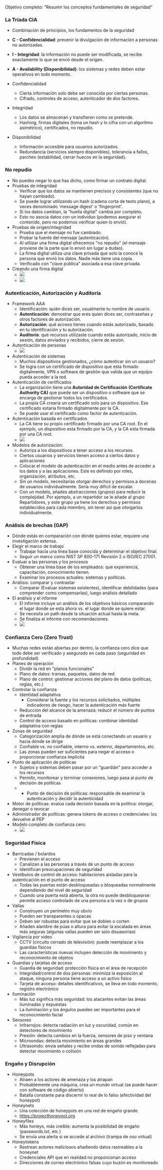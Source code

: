 Objetivo completo: "Resumir los conceptos fundamentales de seguridad"

### La Tríada CIA
- Combinación de principios, los fundamentos de la seguridad
- **C - Confidencialidad**: prevenir la divulgación de información a personas no autorizadas.
- **I - Integridad**: la información no puede ser modificada, se recibe exactamente lo que se envió desde el origen.
- **A - Availability (Disponibilidad)**: los sistemas y redes deben estar operativos en todo momento.

- Confidencialidad
  - Cierta información solo debe ser conocida por ciertas personas.
  - Cifrado, controles de acceso, autenticador de dos factores.
- Integridad
  - Los datos se almacenan y transfieren como se pretende.
  - Hashing, firmas digitales (toma un hash y lo cifra con un algoritmo asimétrico), certificados, no repudio.
- Disponibilidad
  - Información accesible para usuarios autorizados.
  - Redundancia (servicios siempre disponibles), tolerancia a fallos, parcheo (estabilidad, cerrar huecos en la seguridad).

### No repudio
- No puedes negar lo que has dicho, como firmar un contrato digital.
- Pruebas de integridad
  - Verificar que los datos se mantienen precisos y consistentes (que no hayan cambiado).
  - Se puede lograr utilizando un hash (cadena corta de texto plano), a veces denominado 'message digest' o 'fingerprint'.
  - Si los datos cambian, la "huella digital" cambia por completo.
  - Esto no asocia datos con un individuo (podemos asegurar el contenido, pero no podemos verificar quien lo envió).
- Pruebas de origen/integridad
  - Prueba que el mensaje no fue cambiado.
  - Probar la fuente del mensaje (autenticación).
  - Al utilizar una firma digital ofrecemos "no repudio" (el mensaje proviene de la parte que lo envió sin lugar a dudas).
  - La firma digital utiliza una clave privada que solo la conoce la persona que envió los datos. Nadie más tiene una copia.
  - Verificado con "clave pública" asociada a esa clave privada.
- Creando una firma digital
  - <img src="https://i.imgur.com/58I1nMo.png" />
  - <img src="https://i.imgur.com/VanpQ37.png" />

### Autenticación, Autorización y Auditoría
- Framework AAA
  - Identificación: quién dices ser, usualmente tu nombre de usuario.
  - **Autenticación**: demostrar que eres quien dices ser, contraseñas y otros factores de autorización.
  - **Autorización**: qué acceso tienes cuando estás autorizado, basado en tu identificación y tu autorización.
  - **Auditoría**: qué recursos utilizaste cuando estás autorizado, inicio de sesión, datos envíados y recibidos, cierre de sesión.
- Autenticación de personas
  - <img src="https://i.imgur.com/tZfvcmV.png" />
- Autenticación de sistemas
  - Muchos dispositivos gestionados, ¿cómo autenticar sin un usuario?
  - Se logra con un certificado de dispositivo que esta firmado digitalmente, VPN o software de gestión que valida que un equipo pueda acceder a la red.
- Autenticación de certificados
  - La organización tiene una **Autoridad de Certificación (Certificate Authority CA)** que puede ser un dispositivo o software que se encarga de gestionar todos los certificados.
  - La propia CA crearía un certificado solo para un dispositivo. Ese certificado estaría firmado digitalmente por la CA.
  - Se puede usar el certificado como factor de autenticación.
- Autenticación basada en certificados
  - La CA tiene su propio certificado firmado por una CA root. En el ejemplo, un dispositivo esta firmado por la CA, y la CA esta firmada por una CA root.
  - <img src="https://i.imgur.com/oqKIqmP.jpeg" />
- Modelos de autorización:
  - Autoriza a los dispositivos a tener acceso a los recursos.
  - Ciertos usuarios y servicios tienen acceso a ciertos datos y aplicaciones
  - Colocar el modelo de autenticación en el medio antes de acceder a los datos y a las aplicaciones. Este es definido por roles, organización, atributos, etc.
  - Sin un modelo, necesitarías otorgar derechos y permisos a docenas de usuarios individualmente. Sería muy difícil de escalar.
  - Con un modelo, añades abstracciones (grupos) para reducir la complejidad. Por ejemplo, a un repartidor se le añade al grupo Repartidores, y este grupo ya tiene los derechos y permisos establecidos para cada miembro, sin tener así que otorgarlos individualmente.

### Análisis de brechas (GAP)
- Dónde estás en comparación con dónde quieres estar, requiere una investigación extensa.
- Elegir el marco de trabajo
  - Trabajar hacia una línea base conocida y determinar el objetivo final.
  - Seguir un marco como NIST SP 800-171 Revisión 2 o ISO/IEC 27001.
- Evaluar a las personas y los procesos
  - Obtener una línea base de los empleados: que experiencia, capacitación, conocimiento tienen.
  - Examinar los procesos actuales: sistemas y políticas.
- Análisis: comparar y contrastar
  - Comparar (Evaluar sistemas existentes), identificar debilidades (para comprender como compensarlas), luego análisis detallado
- El análisis y el informe
  - El informe incluye un análisis de los objetivos básicos comparando el lugar donde se esta ahora vs. el lugar donde se quiere estar.
  - Se necesita un path desde la situación actual hasta la meta.
  - Se finaliza el informe con recomendaciones.
  - <img src="https://i.imgur.com/AbAiEqQ.png" />

### Confianza Cero (Zero Trust)
- Muchas redes están abiertas por dentro, la confianza cero dice que todo debe ser verificado y asegurado en cada paso (seguridad en profundidad)
- Planes de operación
  - Dividir la red en "planos funcionales"
  - Plano de datos: tramas, paquetes, datos de red
  - Plano de control: gestionar acciones del plano de datos (políticas, reglas, etc.)
- Controlar la confianza
  - Identidad adaptativa
    - Considerar la fuente y los recursos solicitados, múltiples indicadores de riesgo, hacer la autenticación más fuerte
  - Reducción del alcance de la amenaza: reducir el número de puntos de entrada
  - Control de acceso basado en políticas: combinar identidad adaptativa con reglas
- Zonas de seguridad
  - Categorización amplia de dónde se está conectando un usuario y hacia dónde se dirige
  - Confiable vs. no confiable, interno vs. externo, departamentos, etc.
  - Las zonas pueden ser suficientes para negar el acceso o proporcionar confianza implícita
- Punto de aplicación de políticas
  - Sujetos y sistemas deben pasar por un "guardián" para acceder a los recursos
  - Permitir, monitorear y terminar conexiones, luego pasa al punto de decisión de políticas
  - - Punto de decisión de políticas: responsable de examinar la autenticación y decidir la autenticidad
- Motor de políticas: evalúa cada decisión basada en la política: otorgar, denegar o revocar
- Administrador de políticas: genera tokens de acceso o credenciales: los devuelve al PEP
- Modelo completo de confianza cero:
  - <img src="https://i.imgur.com/mloyxyE.png" />

### Seguridad Física

- Barricadas / bolardos
  - Previenen el acceso
  - Canalizan a las personas a través de un punto de acceso
  - Identifican preocupaciones de seguridad
- Vestíbulos de control de acceso: habitaciones aisladas para la autenticación en el punto de acceso
  - Todas las puertas están desbloqueadas o bloqueadas normalmente dependiendo del nivel de seguridad
  - Cuando una puerta está abierta, la otra no puede desbloquearse: permite acceso controlado de una persona a la vez o de grupos
- Vallas
  - Construyen un perímetro muy obvio
  - Pueden ser transparentes u opacas
  - Deben ser robustas para evitar que se doblen o corten
  - Añaden alambre de púas o altura para evitar la escalada en áreas más seguras (algunas vallas pueden ser solo disuasorias)
- Vigilancia por video
  - CCTV (circuito cerrado de televisión): puede reemplazar a los guardias físicos
  - Las características nuevas incluyen detección de movimiento y reconocimiento de objetos
- Guardias y tarjetas de acceso
  - Guardia de seguridad: protección física en el área de recepción
  - Integridad/control de dos personas: minimiza la exposición al ataque, ninguna persona tiene acceso a un activo físico
  - Tarjeta de acceso: detalles identificativos, se lleva en todo momento, registro electrónico
- Iluminación
  - Más luz significa más seguridad: los atacantes evitan las áreas iluminadas y expuestas
  - La iluminación y los ángulos pueden ser importantes para el reconocimiento facial
- Sensores
  - Infrarrojos: detecta radiación en luz y oscuridad, común en detectores de movimiento
  - Presión: detecta cambios en la fuerza, sensores de piso y ventana
  - Microondas: detecta movimiento en áreas grandes
  - Ultrasonido: envía señales y recibe ondas de sonido reflejadas para detectar movimiento o colisión

### Engaño y Disrupción

- Honeypots
  - Atraen a los actores de amenaza y los atrapan
  - Probablemente una máquina, crea un mundo virtual (se puede hacer con software de código abierto)
  - Batalla constante para discernir lo real de lo falso (efectividad del honeypot)
- Honeynets
  - Una colección de honeypots en una red de engaño grande
  - https://projecthoneypot.org
- Honeyfiles
  - Más honeys, más creíble: aumenta la posibilidad de engaño (passwords.txt, etc.)
  - Se envía una alerta si se accede al archivo (trampa de oso virtual)
- Honeytokens
  - Rastrean actores maliciosos añadiendo datos rastreables a la honeynet
  - Credenciales API que en realidad no proporcionan acceso
  - Direcciones de correo electrónico falsas cuyo buzón es monitoreado
